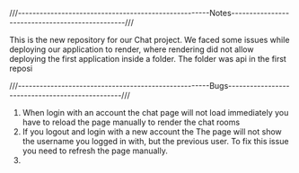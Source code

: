 
///-----------------------------------------------------Notes------------------------------------------------///

This is the new repository for our Chat project. We faced some issues while deploying our application to render, where rendering did not allow deploying the first application inside a folder. The folder was api in the first reposi


///-----------------------------------------------------Bugs------------------------------------------------///
1. When login with an account the chat page will not load immediately you have to reload the page manually to render the chat rooms
2. If you logout and login with a new account the The page will not show the username you logged in with, but the previous user. To fix this issue you need to refresh the page manually.
3. 




